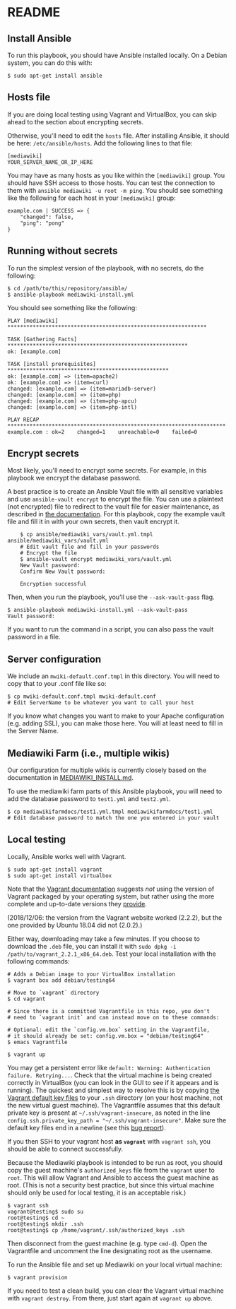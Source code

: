 # README

## Install Ansible

To run this playbook, you should have Ansible installed locally.  On a
Debian system, you can do this with:

    $ sudo apt-get install ansible

## Hosts file

If you are doing local testing using Vagrant and VirtualBox, you can
skip ahead to the section about encrypting secrets.

Otherwise, you'll need to edit the `hosts` file. After installing
Ansible, it should be here: `/etc/ansible/hosts`. Add the following
lines to that file:

```
[mediawiki]
YOUR_SERVER_NAME_OR_IP_HERE
```

You may have as many hosts as you like within the `[mediawiki]` group.
You should have SSH access to those hosts.  You can test the connection
to them with `ansible mediawiki -u root -m ping`.  You should see
something like the following for each host in your `[mediawiki]` group:

```
example.com | SUCCESS => {
    "changed": false, 
    "ping": "pong"
}
```

## Running without secrets

To run the simplest version of the playbook, with no secrets, do the
following:

    $ cd /path/to/this/repository/ansible/
    $ ansible-playbook mediawiki-install.yml

You should see something like the following:

```
PLAY [mediawiki] ***************************************************************

TASK [Gathering Facts] *********************************************************
ok: [example.com]

TASK [install prerequisites] ***************************************************
ok: [example.com] => (item=apache2)
ok: [example.com] => (item=curl)
changed: [example.com] => (item=mariadb-server)
changed: [example.com] => (item=php)
changed: [example.com] => (item=php-apcu)
changed: [example.com] => (item=php-intl)

PLAY RECAP *********************************************************************
example.com : ok=2    changed=1    unreachable=0    failed=0   
```

## Encrypt secrets

Most likely, you'll need to encrypt some secrets.  For example, in this
playbook we encrypt the database password.

A best practice is to create an Ansible Vault file with all sensitive
variables and use `ansible-vault encrypt` to encrypt the file.  You can
use a plaintext (not encrypted) file to redirect to the vault file for
easier maintenance, as described in [the
documentation](https://docs.ansible.com/ansible/2.5/user_guide/playbooks_best_practices.html#best-practices-for-variables-and-vaults).
For this playbook, copy the example vault file and fill it in with your
own secrets, then vault encrypt it.

```
    $ cp ansible/mediawiki_vars/vault.yml.tmpl ansible/mediawiki_vars/vault.yml
    # Edit vault file and fill in your passwords
    # Encrypt the file
    $ ansible-vault encrypt mediawiki_vars/vault.yml
    New Vault password:
    Confirm New Vault password:

    Encryption successful
```

Then, when you run the playbook, you'll use the `--ask-vault-pass` flag.

    $ ansible-playbook mediawiki-install.yml --ask-vault-pass
    Vault password:

If you want to run the command in a script, you can also pass the vault
password in a file.

## Server configuration

We include an `mwiki-default.conf.tmpl` in this directory.  You will need to copy that to your .conf file like so:

    $ cp mwiki-default.conf.tmpl mwiki-default.conf
    # Edit ServerName to be whatever you want to call your host

If you know what changes you want to make to your Apache configuration
(e.g. adding SSL), you can make those here.  You will at least need
to fill in the Server Name.

## Mediawiki Farm (i.e., multiple wikis)

Our configuration for multiple wikis is currently closely based on
the documentation in
[MEDIAWIKI_INSTALL.md](https://github.com/OpenTechStrategies/librehq-wikis/blob/mvp-dev/MEDIAWIKI_INSTALL.md).

To use the mediawiki farm parts of this Ansible playbook, you will need
to add the database password to `test1.yml` and `test2.yml`.

    $ cp mediawikifarmdocs/test1.yml.tmpl mediawikifarmdocs/test1.yml
    # Edit database password to match the one you entered in your vault


## Local testing

Locally, Ansible works well with Vagrant.

    $ sudo apt-get install vagrant
    $ sudo apt-get install virtualbox

Note that the [Vagrant
documentation](https://www.vagrantup.com/docs/installation/) suggests
_not_ using the version of Vagrant packaged by your operating system,
but rather using the more complete and up-to-date versions they
[provide](https://www.vagrantup.com/downloads.html).

(2018/12/06: the version from the Vagrant website worked (2.2.2),
but the one provided by Ubuntu 18.04 did not (2.0.2).)

Either way, downloading may take a few minutes.  If you choose to
download the `.deb` file, you can install it with `sudo dpkg -i
/path/to/vagrant_2.2.1_x86_64.deb`. Test your local installation with
the following commands:

    # Adds a Debian image to your VirtualBox installation
    $ vagrant box add debian/testing64

    # Move to `vagrant` directory
    $ cd vagrant

    # Since there is a committed Vagrantfile in this repo, you don't
    # need to `vagrant init` and can instead move on to these commands:
    
    # Optional: edit the `config.vm.box` setting in the Vagrantfile,
    # it should already be set: config.vm.box = "debian/testing64"
    $ emacs Vagrantfile

    $ vagrant up

You may get a persistent error like `default: Warning: Authentication
failure. Retrying...`.  Check that the virtual machine is being created
correctly in VirtualBox (you can look in the GUI to see if it appears
and is running).  The quickest and simplest way to resolve this is by
copying [the Vagrant default key
files](https://github.com/hashicorp/vagrant/tree/master/keys) to your
`.ssh` directory (on your host machine, not the new virtual guest
machine).  The Vagrantfile assumes that this default private key is
present at `~/.ssh/vagrant-insecure`, as noted in the line
`config.ssh.private_key_path = "~/.ssh/vagrant-insecure"`. Make sure
the default key files end in a newline (see this [bug
report](https://github.com/hashicorp/vagrant/issues/10333)).

If you then SSH to your vagrant host __as `vagrant`__ with `vagrant
ssh`, you should be able to connect successfully.

Because the Mediawiki playbook is intended to be run as root, you should
copy the guest machine's `authorized_keys` file from the `vagrant` user
to `root`.  This will allow Vagrant and Ansible to access the guest
machine as root. (This is not a security best practice, but since this
virtual machine should only be used for local testing, it is an
acceptable risk.)

    $ vagrant ssh
    vagrant@testing$ sudo su
    root@testing$ cd ~
    root@testing$ mkdir .ssh
    root@testing$ cp /home/vagrant/.ssh/authorized_keys .ssh

Then disconnect from the guest machine (e.g. type `cmd-d`).  Open the
Vagrantfile and uncomment the line designating root as the username.

To run the Ansible file and set up Mediawiki on your local virtual
machine:

    $ vagrant provision

If you need to test a clean build, you can clear the Vagrant virtual
machine with `vagrant destroy`.  From there, just start again at
`vagrant up` above.
